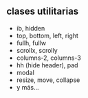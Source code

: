 ## clases utilitarias

* ib, hidden
* top, bottom, left, right
* fullh, fullw
* scrollx, scrolly
* columns-2, columns-3
* hh (hide header), pad
* modal
* resize, move, collapse
* y más...
